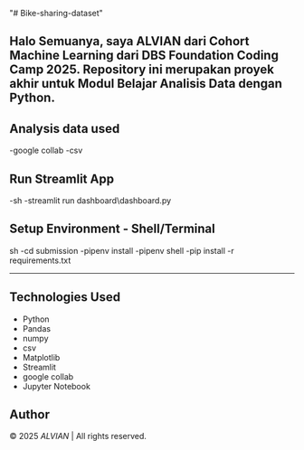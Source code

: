 "# Bike-sharing-dataset" 

Halo Semuanya, saya ALVIAN dari Cohort Machine Learning dari DBS Foundation Coding Camp 2025. 
Repository ini merupakan proyek akhir untuk Modul Belajar Analisis Data dengan Python.
---

## Analysis data used
-google collab
-csv

## Run Streamlit App
-sh
-streamlit run dashboard\dashboard.py


## Setup Environment - Shell/Terminal
sh
-cd submission
-pipenv install
-pipenv shell
-pip install -r requirements.txt

---

## Technologies Used
- Python
- Pandas
- numpy
- csv
- Matplotlib
- Streamlit
- google collab
- Jupyter Notebook

## Author
© 2025 *ALVIAN* | All rights reserved.

